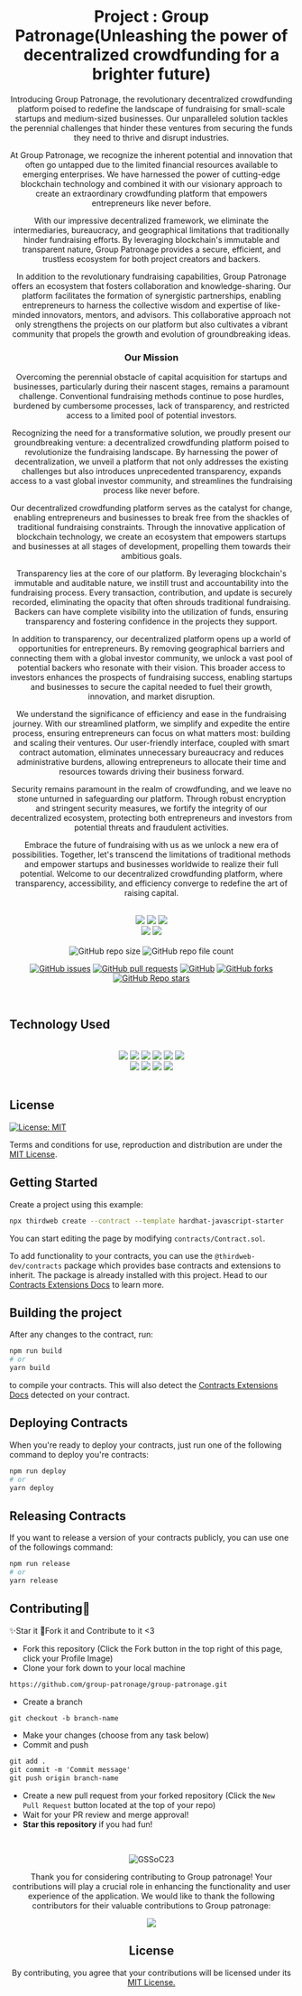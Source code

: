 <div align="center">
    <h1> Project : Group Patronage(Unleashing the power of decentralized crowdfunding for a brighter future) </h1>

Introducing Group Patronage, the revolutionary decentralized crowdfunding platform poised to redefine the landscape of fundraising for small-scale startups and medium-sized businesses. Our unparalleled solution tackles the perennial challenges that hinder these ventures from securing the funds they need to thrive and disrupt industries.

At Group Patronage, we recognize the inherent potential and innovation that often go untapped due to the limited financial resources available to emerging enterprises. We have harnessed the power of cutting-edge blockchain technology and combined it with our visionary approach to create an extraordinary crowdfunding platform that empowers entrepreneurs like never before.

With our impressive decentralized framework, we eliminate the intermediaries, bureaucracy, and geographical limitations that traditionally hinder fundraising efforts. By leveraging blockchain's immutable and transparent nature, Group Patronage provides a secure, efficient, and trustless ecosystem for both project creators and backers.

In addition to the revolutionary fundraising capabilities, Group Patronage offers an ecosystem that fosters collaboration and knowledge-sharing. Our platform facilitates the formation of synergistic partnerships, enabling entrepreneurs to harness the collective wisdom and expertise of like-minded innovators, mentors, and advisors. This collaborative approach not only strengthens the projects on our platform but also cultivates a vibrant community that propels the growth and evolution of groundbreaking ideas.

### Our Mission
Overcoming the perennial obstacle of capital acquisition for startups and businesses, particularly during their nascent stages, remains a paramount challenge. Conventional fundraising methods continue to pose hurdles, burdened by cumbersome processes, lack of transparency, and restricted access to a limited pool of potential investors.

Recognizing the need for a transformative solution, we proudly present our groundbreaking venture: a decentralized crowdfunding platform poised to revolutionize the fundraising landscape. By harnessing the power of decentralization, we unveil a platform that not only addresses the existing challenges but also introduces unprecedented transparency, expands access to a vast global investor community, and streamlines the fundraising process like never before.

Our decentralized crowdfunding platform serves as the catalyst for change, enabling entrepreneurs and businesses to break free from the shackles of traditional fundraising constraints. Through the innovative application of blockchain technology, we create an ecosystem that empowers startups and businesses at all stages of development, propelling them towards their ambitious goals.

Transparency lies at the core of our platform. By leveraging blockchain's immutable and auditable nature, we instill trust and accountability into the fundraising process. Every transaction, contribution, and update is securely recorded, eliminating the opacity that often shrouds traditional fundraising. Backers can have complete visibility into the utilization of funds, ensuring transparency and fostering confidence in the projects they support.

In addition to transparency, our decentralized platform opens up a world of opportunities for entrepreneurs. By removing geographical barriers and connecting them with a global investor community, we unlock a vast pool of potential backers who resonate with their vision. This broader access to investors enhances the prospects of fundraising success, enabling startups and businesses to secure the capital needed to fuel their growth, innovation, and market disruption.

We understand the significance of efficiency and ease in the fundraising journey. With our streamlined platform, we simplify and expedite the entire process, ensuring entrepreneurs can focus on what matters most: building and scaling their ventures. Our user-friendly interface, coupled with smart contract automation, eliminates unnecessary bureaucracy and reduces administrative burdens, allowing entrepreneurs to allocate their time and resources towards driving their business forward.

Security remains paramount in the realm of crowdfunding, and we leave no stone unturned in safeguarding our platform. Through robust encryption and stringent security measures, we fortify the integrity of our decentralized ecosystem, protecting both entrepreneurs and investors from potential threats and fraudulent activities.

Embrace the future of fundraising with us as we unlock a new era of possibilities. Together, let's transcend the limitations of traditional methods and empower startups and businesses worldwide to realize their full potential. Welcome to our decentralized crowdfunding platform, where transparency, accessibility, and efficiency converge to redefine the art of raising capital.
</div>
<br>

<div align="center">

<img src="https://forthebadge.com/images/badges/open-source.svg" />
<img src="https://forthebadge.com/images/badges/built-with-love.svg" />
<img src="https://forthebadge.com/images/badges/powered-by-responsibility.svg" /><br>   
<img src="https://forthebadge.com/images/badges/built-by-developers.svg" />
<img src="https://forthebadge.com/images/badges/uses-brains.svg" />   
</div> 

<br>

<div align="center">
    <img alt="GitHub repo size" src="https://img.shields.io/github/repo-size/group-patronage/group-patronage?label=Repo%20Size&logo=github&logoColor=white&style=plastic">
   <img alt="GitHub repo file count" src="https://img.shields.io/github/directory-file-count/group-patronage/group-patronage?style=plastic">
   
   [![GitHub issues](https://img.shields.io/github/issues/group-patronage/group-patronage?style=plastic)](https://github.com/group-patronage/group-patronage/issues)
   [![GitHub pull requests](https://img.shields.io/github/issues-pr/group-patronage/group-patronage?style=plastic)](https://github.com/group-patronage/group-patronage/pulls)
   [![GitHub](https://img.shields.io/github/license/group-patronage/group-patronage?style=plastic)](https://github.com/group-patronage/group-patronage/blob/master/LICENSE)
   [![GitHub forks](https://img.shields.io/github/forks/group-patronage/group-patronage?label=Forks&style=plastic)](https://github.com/group-patronage/group-patronage/forks)
   [![GitHub Repo stars](https://img.shields.io/github/stars/group-patronage/group-patronage?style=social)](https://github.com/group-patronage/group-patronage/stargazers)

</div> <br>

## Technology Used
<br>
<div align="center">
   <a href="https://react.dev/"><img src="https://img.shields.io/badge/React-20232A?style=for-the-badge&logo=react&logoColor=61DAFB" /></a>
   <a href="https://developer.mozilla.org/en-US/docs/Web/JavaScript"><img src="https://img.shields.io/badge/JavaScript-F7DF1E?style=for-the-badge&logo=javascript&logoColor=black" /></a>
   <a href="https://developer.mozilla.org/en-US/docs/Glossary/HTML5"><img src="https://img.shields.io/badge/HTML5-E34F26?style=for-the-badge&logo=html5&logoColor=white" /></a>
   <a href="https://v2.tailwindcss.com/docs"><img src="https://img.shields.io/badge/Tailwind_CSS-38B2AC?style=for-the-badge&logo=tailwind-css&logoColor=white" /></a>
    <a href="https://ethereum.org/en/developers/docs/"><img src="https://img.shields.io/badge/Ethereum-3C3C3D?style=for-the-badge&logo=Ethereum&logoColor=white" /></a>
    <a href="https://docs.soliditylang.org/en/v0.8.21/"><img src="https://img.shields.io/badge/Solidity-F80000?style=for-the-badge&logo=Solidity&logoColor=white" /></a><br>
    <a href="https://auth0.com/docs"><img src="https://img.shields.io/badge/Auth0-36a9ae?style=for-the-badge&logo=Auth0&logoColor=white" /></a>
    <a href="https://docs.metamask.io/"><img src="https://img.shields.io/badge/Metamask-509EE3?style=for-the-badge&logo=Metamask&logoColor=fff" /></a>
    <a href="https://web3js.readthedocs.io/en/v1.10.0/"><img src="https://img.shields.io/badge/Web%203-414141?style=for-the-badge&logo=Web3.js&logoColor=white" /></a>
    <a href="https://docs.soliditylang.org/en/latest/contracts.html"><img src="https://img.shields.io/badge/Contract-F4B728?style=for-the-badge&logo=contract&logoColor=000" /></a>
  
</div><br>

## License
[![License: MIT](https://img.shields.io/badge/License-MIT-yellow.svg)](https://opensource.org/licenses/MIT)

Terms and conditions for use, reproduction and distribution are under the [MIT License](https://opensource.org/license/mit/).

## Getting Started

Create a project using this example:

```bash
npx thirdweb create --contract --template hardhat-javascript-starter
```

You can start editing the page by modifying `contracts/Contract.sol`.

To add functionality to your contracts, you can use the `@thirdweb-dev/contracts` package which provides base contracts and extensions to inherit. The package is already installed with this project. Head to our [Contracts Extensions Docs](https://portal.thirdweb.com/contractkit) to learn more.

## Building the project

After any changes to the contract, run:

```bash
npm run build
# or
yarn build
```

to compile your contracts. This will also detect the [Contracts Extensions Docs](https://portal.thirdweb.com/contractkit) detected on your contract.

## Deploying Contracts

When you're ready to deploy your contracts, just run one of the following command to deploy you're contracts:

```bash
npm run deploy
# or
yarn deploy
```

## Releasing Contracts

If you want to release a version of your contracts publicly, you can use one of the followings command:

```bash
npm run release
# or
yarn release
```

## Contributing🌱
✨Star it
:fork_and_knife:Fork it and Contribute to it <3

* Fork this repository (Click the Fork button in the top right of this page, click your Profile Image)
* Clone your fork down to your local machine

```markdown
https://github.com/group-patronage/group-patronage.git
```

* Create a branch

```markdown
git checkout -b branch-name
```

* Make your changes (choose from any task below)
* Commit and push

```markdown
git add .
git commit -m 'Commit message'
git push origin branch-name
```

* Create a new pull request from your forked repository (Click the `New Pull Request` button located at the top of your repo)
* Wait for your PR review and merge approval!
* __Star this repository__ if you had fun!

<br>

<div align="center">

![GSSoC23](https://raw.githubusercontent.com/girlscript/gssoc-assets/main/Logos/GS_logo_White.png)


<!-- |   Venkatakrishnan Ramesh - Mentor                                                                                 | Lakshay - PROJECT ADMIN                                                                                    |
| ---------------------------------------------------------------------------------------------- | -------------------------------------------------------------------------------------------------- |
| ![Mentor 2](https://avatars.githubusercontent.com/u/74406604?v=4)                        | ![Mentor 3](https://avatars.githubusercontent.com/u/90516800?v=4)                           |
| [LinkedIn](https://www.linkedin.com/in/venkatakrishnan-ramesh-997409214/) \| [GitHub](https://github.com/Venkatakrishnan-Ramesh) | [LinkedIn](https://www.linkedin.com/in/lakshaysk106/) \| [GitHub](https://github.com/LakshaySK106) |

</div>
<br> -->




Thank you for considering contributing to Group patronage! Your contributions will play a crucial role in enhancing the functionality and user experience of the application.
We would like to thank the following contributors for their valuable contributions to Group patronage:

<div align="center">
<a href="https://github.com/group-patronage/group-patronage/graphs/contributors">
  <img src="https://contrib.rocks/image?repo=group-patronage/group-patronage" />
</a>
</a>


## License
By contributing, you agree that your contributions will be licensed under its [MIT License.](https://choosealicense.com/licenses/mit/)
